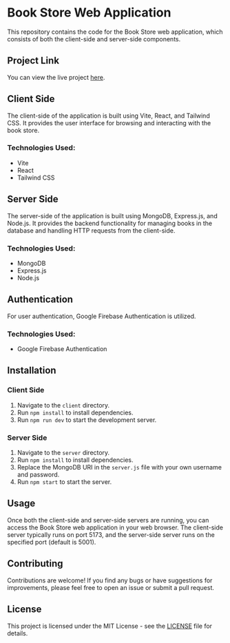 # Book Store Web Application

This repository contains the code for the Book Store web application, which consists of both the client-side and server-side components.

## Project Link

You can view the live project [here](http://book-store-front-end.s3-website.ap-south-1.amazonaws.com/).

## Client Side

The client-side of the application is built using Vite, React, and Tailwind CSS. It provides the user interface for browsing and interacting with the book store.

### Technologies Used:
- Vite
- React
- Tailwind CSS

## Server Side

The server-side of the application is built using MongoDB, Express.js, and Node.js. It provides the backend functionality for managing books in the database and handling HTTP requests from the client-side.

### Technologies Used:
- MongoDB
- Express.js
- Node.js

## Authentication

For user authentication, Google Firebase Authentication is utilized.

### Technologies Used:
- Google Firebase Authentication

## Installation

### Client Side
1. Navigate to the `client` directory.
2. Run `npm install` to install dependencies.
3. Run `npm run dev` to start the development server.

### Server Side
1. Navigate to the `server` directory.
2. Run `npm install` to install dependencies.
3. Replace the MongoDB URI in the `server.js` file with your own username and password.
4. Run `npm start` to start the server.

## Usage

Once both the client-side and server-side servers are running, you can access the Book Store web application in your web browser. The client-side server typically runs on port 5173, and the server-side server runs on the specified port (default is 5001).

## Contributing

Contributions are welcome! If you find any bugs or have suggestions for improvements, please feel free to open an issue or submit a pull request.

## License

This project is licensed under the MIT License - see the [LICENSE](LICENSE) file for details.
